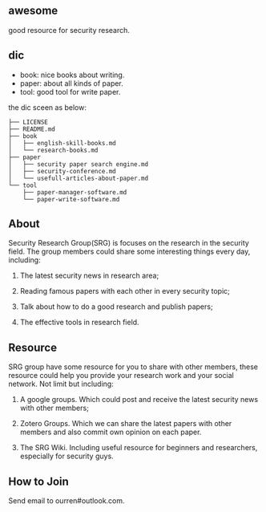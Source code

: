 ## awesome
good resource for security research.

## dic
+ book: nice books about writing.
+ paper: about all kinds of paper.
+ tool: good tool for write paper.

the dic sceen as below:

    ├── LICENSE
    ├── README.md
    ├── book
    │   ├── english-skill-books.md
    │   └── research-books.md
    ├── paper
    │   ├── security paper search engine.md
    │   ├── security-conference.md
    │   └── usefull-articles-about-paper.md
    └── tool
        ├── paper-manager-software.md
        └── paper-write-software.md
        

## About

Security Research Group(SRG) is focuses on the research in the security field. The group members could share some interesting things every day, including:

1. The latest security news in research area;

2. Reading famous papers with each other in every security topic;

3. Talk about how to do a good research and publish papers;

4. The effective tools in research field.

## Resource

SRG group have some resource for you to share with other members, these resource could help you provide your research work and your social network. Not limit but including:

1. A google groups. Which could post and receive the latest security news with other members;

2. Zotero Groups. Which we can share the latest papers with other members and also commit own opinion on each paper.

3. The SRG Wiki. Including useful resource for beginners and researchers, especially for security guys.

## How to Join

Send email to ourren#outlook.com.